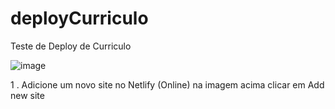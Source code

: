 # deployCurriculo
Teste de Deploy de Curriculo

![image](https://github.com/user-attachments/assets/068bdb42-9efd-4a66-a16a-af6a126bda9f)

1 . Adicione um novo site no Netlify (Online) na imagem acima clicar em Add new site
